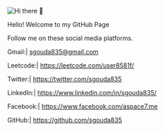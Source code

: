 ![Hi there 👋](https://cloudinary.com/console/c-5d18d6506f91bc66a047cb6170d08b/media_library/folders/home/asset/6278d1c20374b78ca2ad660f1b7cf32e/manage)

Hello! Welcome to my GitHub Page

Follow me on these social media platforms.

Gmail:|		sgouda835@gmail.com 

Leetcode:|	https://leetcode.com/user8581f/

Twitter:|	https://twitter.com/sgouda835

LinkedIn:|	https://www.linkedin.com/in/sgouda835/

Facebook:|	https://www.facebook.com/aspace7.me

GitHub:|	https://github.com/sgouda835
